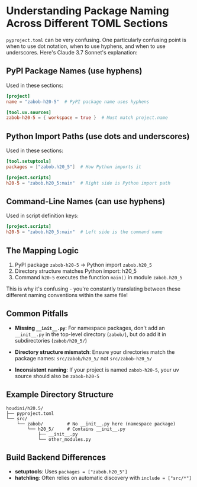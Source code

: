 # Understanding Package Naming Across Different TOML Sections

`pyproject.toml` can be very confusing. One particularly confusing point is when to use dot notation, when to use hyphens, and when to use underscores. Here's Claude 3.7 Sonnet's explanation:

## PyPI Package Names (use hyphens)

Used in these sections:

```toml
[project]
name = "zabob-h20-5"  # PyPI package name uses hyphens

[tool.uv.sources]
zabob-h20-5 = { workspace = true }  # Must match project.name
```

## Python Import Paths (use dots and underscores)

Used in these sections:

```toml
[tool.setuptools]
packages = ["zabob.h20_5"]  # How Python imports it

[project.scripts]
h20-5 = "zabob.h20_5:main"  # Right side is Python import path
```

## Command-Line Names (can use hyphens)

Used in script definition keys:

```toml
[project.scripts]
h20-5 = "zabob.h20_5:main"  # Left side is the command name
```

## The Mapping Logic

1. PyPI package `zabob-h20-5` → Python import `zabob.h20_5`
2. Directory structure matches Python import: h20_5
3. Command `h20-5` executes the function `main()` in module `zabob.h20_5`

This is why it's confusing - you're constantly translating between these different naming conventions within the same file!

## Common Pitfalls

- **Missing `__init__.py`**: For namespace packages, don't add an `__init__.py` in the top-level directory (`zabob/`), but do add it in subdirectories (`zabob/h20_5/`)

- **Directory structure mismatch**: Ensure your directories match the package names: `src/zabob/h20_5/` not `src/zabob-h20_5/`

- **Inconsistent naming**: If your project is named `zabob-h20-5`, your uv source should also be `zabob-h20-5`

## Example Directory Structure

```text
houdini/h20.5/
├── pyproject.toml
└── src/
    └── zabob/         # No __init__.py here (namespace package)
        └── h20_5/     # Contains __init__.py
            ├── __init__.py
            └── other_modules.py
```

## Build Backend Differences

- **setuptools**: Uses `packages = ["zabob.h20_5"]`
- **hatchling**: Often relies on automatic discovery with `include = ["src/*"]`
